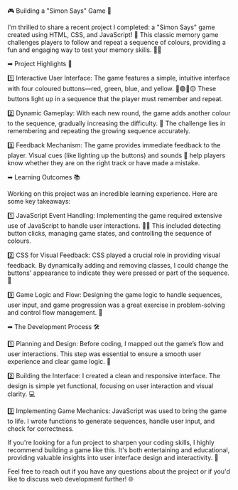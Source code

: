 🎮 Building a "Simon Says" Game 🎨

I'm thrilled to share a recent project I completed: a "Simon Says" game created using HTML, CSS, and JavaScript! 🌟 This classic memory game challenges players to follow and repeat a sequence of colours, providing a fun and engaging way to test your memory skills. 🧠✨

➡ Project Highlights 🚀

1️⃣ Interactive User Interface: The game features a simple, intuitive interface with four coloured buttons—red, green, blue, and yellow. 🔴🟢🔵🟡 These buttons light up in a sequence that the player must remember and repeat.

2️⃣ Dynamic Gameplay: With each new round, the game adds another colour to the sequence, gradually increasing the difficulty. 🔺 The challenge lies in remembering and repeating the growing sequence accurately.

3️⃣ Feedback Mechanism: The game provides immediate feedback to the player. Visual cues (like lighting up the buttons) and sounds 🎵 help players know whether they are on the right track or have made a mistake.

➡ Learning Outcomes 📚

Working on this project was an incredible learning experience. Here are some key takeaways:

1️⃣ JavaScript Event Handling: Implementing the game required extensive use of JavaScript to handle user interactions. 👨‍💻 This included detecting button clicks, managing game states, and controlling the sequence of colours.

2️⃣ CSS for Visual Feedback: CSS played a crucial role in providing visual feedback. By dynamically adding and removing classes, I could change the buttons' appearance to indicate they were pressed or part of the sequence. 🎨

3️⃣ Game Logic and Flow: Designing the game logic to handle sequences, user input, and game progression was a great exercise in problem-solving and control flow management. 🧩

➡ The Development Process 🛠️

1️⃣ Planning and Design: Before coding, I mapped out the game’s flow and user interactions. This step was essential to ensure a smooth user experience and clear game logic. 📝

2️⃣ Building the Interface: I created a clean and responsive interface. The design is simple yet functional, focusing on user interaction and visual clarity. 💻

3️⃣ Implementing Game Mechanics: JavaScript was used to bring the game to life. I wrote functions to generate sequences, handle user input, and check for correctness.

If you're looking for a fun project to sharpen your coding skills, I highly recommend building a game like this. It's both entertaining and educational, providing valuable insights into user interface design and interactivity. 🎉

Feel free to reach out if you have any questions about the project or if you'd like to discuss web development further! 🌐
